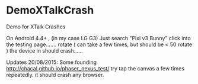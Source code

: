 # DemoXTalkCrash
Demo for XTalk Crashes

On Android 4.4+ , (in my case LG G3)
Just search "Pixi v3 Bunny"
click into the testing page.......
rotate ( can take a few times, but should be < 50 rotate )  the device in should crash......

Updates 20/08/2015: 
Some founding 
http://chacal.github.io/phaser_nexus_test/
try tap the canvas a few times repeatedly.
it should crash any browser.
